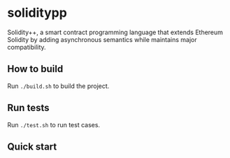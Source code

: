 # soliditypp
Solidity++, a smart contract programming language that extends Ethereum Solidity by adding asynchronous semantics while maintains major compatibility.

## How to build
Run ```./build.sh``` to build the project.

## Run tests
Run ```./test.sh``` to run test cases.

## Quick start
